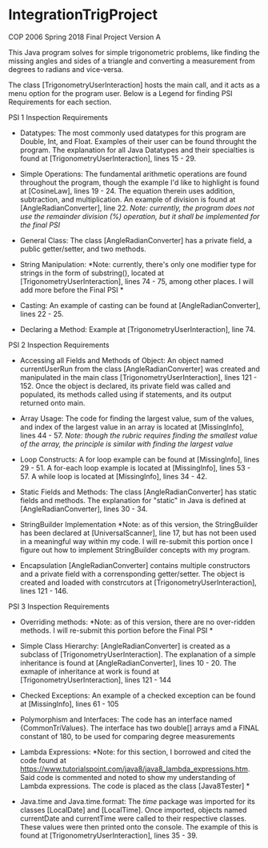# IntegrationTrigProject
COP 2006 Spring 2018 Final Project
Version A

This Java program solves for simple trigonometric problems, like finding the missing angles and sides of a triangle and converting a measurement from degrees to radians and vice-versa.

The class [TrigonometryUserInteraction] hosts the main call, and it acts as a menu option for the program user. 
Below is a Legend for finding PSI Requirements for each section.

PSI 1 Inspection Requirements
  - Datatypes:
  The most commonly used datatypes for this program are Double, Int, and Float. Examples of their user can be found throught the     program.
  The explanation for all Java Datatypes and their specialties is found at [TrigonometryUserInteraction], lines 15 - 29.
 
  - Simple Operations: 
  The fundamental arithmetic operations are found throughout the program, though the example I'd like to highlight is found at 
  [CosineLaw], lines 19 - 24. The equation therein uses addition, subtraction, and multiplication. An example of division is found at
  [AngleRadianConverter], line 22.
  *Note: currently, the program does not use the remainder division (%) operation, but it shall be implemented for the final PSI*
 
  - General Class:
  The class [AngleRadianConverter] has a private field, a public getter/setter, and two methods.
  
  - String Manipulation:
  *Note: currently, there's only one modifier type for strings in the form of substring(), located at [TrigonometryUserInteraction],
  lines 74 - 75, among other places.  I will add more before the Final PSI *
  
  - Casting:
  An example of casting can be found at [AngleRadianConverter], lines 22 - 25. 
  
  - Declaring a Method: 
  Example at [TrigonometryUserInteraction], line 74.  
 
 PSI 2 Inspection Requirements
  - Accessing all Fields and Methods of Object:
  An object named currentUserRun from the class [AngleRadianConverter] was created  and manipulated in the main class
  [TrigonometryUserInteraction], lines 121 - 152. Once the object is declared, its private field was called and populated, its methods
  called using if statements, and its output returned onto main. 
 
  - Array Usage:
  The code for finding the largest value, sum of the values, and index of the largest value in an array is located at [MissingInfo], 
  lines 44 - 57. 
  *Note: though the rubric requires finding the smallest value of the array, the principle is similar with finding the largest value*
  
  - Loop Constructs:
  A for loop example can be found at [MissingInfo], lines 29 - 51.
  A for-each loop example is located at [MissingInfo], lines 53 - 57.
  A while loop is located at [MissingInfo], lines 34 - 42.
  
  - Static Fields and Methods: 
  The class [AngleRadianConverter] has static fields and methods. The explanation for "static" in Java is defined at
  [AngleRadianConverter], lines 30 - 34.
  
  - StringBuilder Implementation
  *Note: as of this version, the StringBuilder has been declared at [UniversalScanner], line 17, but has not been used in a meaningful
  way within my code. I will re-submit this portion once I figure out how to implement StringBuilder concepts with my program.
  
  - Encapsulation 
  [AngleRadianConverter] contains multiple constructors and a private field with a corrensponding getter/setter. The object is created
  and loaded with constrcutors at [TrigonometryUserInteraction], lines 121 - 146. 
 
PSI 3 Inspection Requirements

  - Overriding methods:
  *Note: as of this version, there are no over-ridden methods. I will re-submit this portion before the Final PSI *
  
  - Simple Class Hierarchy:
  [AngleRadianConverter] is created as a subclass of [TrigonometryUserInteraction]. The explanation of a simple inheritance is found at 
  [AngleRadianConverter], lines 10 - 20. The exmaple of inheritance at work is found at [TrigonometryUserInteraction], lines 121 - 144
  
  - Checked Exceptions: 
  An example of a checked exception can be found at [MissingInfo], lines 61 - 105
  
  - Polymorphism and Interfaces:
  The code has an interface named {CommonTriValues}. The interface has two double[] arrays amd a FINAL constant of 180, to be used 
  for comparing degree measurements
  
  - Lambda Expressions:
  *Note: for this section, I borrowed and cited the code found at https://www.tutorialspoint.com/java8/java8_lambda_expressions.htm. 
  Said code is commented and noted to show my understanding of Lambda expressions. The code is placed as the class [Java8Tester] *
  
  - Java.time and Java.time.format:
  The *time* package was imported for its classes [LocalDate] and [LocalTime]. Once imported, objects named currentDate and currentTime
  were called to their respective classes. These values were then printed onto the console. The example of this is found at
  [TrigonometryUserInteraction], lines 35 - 39.
  
  
  
  
  
 
 
 
 
 
 
 
